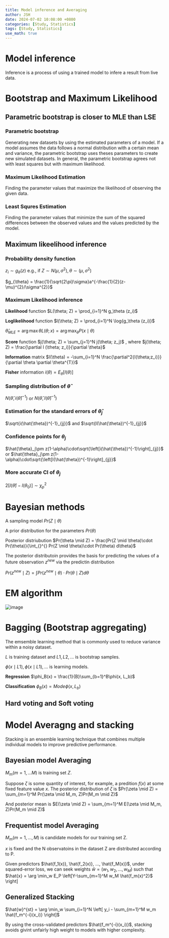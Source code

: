 ```yaml
---
title: Model inference and Averaging
author: JSH
date: 2024-07-02 10:08:00 +0800
categories: [Study, Statistics]
tags: [Study, Statistics]
use_math: true
---
```


# Model inference
Inference is a process of using a trained model to infere a result from live data.


# Bootstrap and Maximum Likelihood

## Parametric bootstrap is closer to MLE than LSE

### Parametric bootstrap
Generating new datasets by using the estimated parameters of a model.
If a model assumes the data follows a normal distribution with a certain mean and variance, the parametric bootstrap uses theses parameters to create new simulated datasets.
In general, the parametric bootstrap agrees not with least squares but with maximum likelihood.

### Maximum Likelihood Estimation
Finding the parameter values that maximize the likelihood of observing the given data.

### Least Squres Estimation
Finding the parameter values that minimize the sum of the squared differences between the observed values and the values predicted by the model.

## Maximum likeelihood inference

### Probability density function
$z_{i}\sim g_{\theta}(z)$ e.g., if $Z\sim N(\mu, \sigma^{2}), \theta\sim (\mu, \sigma^{2})$

$g_{\theta} = \frac{1}{\sqrt{2\pi}\sigma}a^{-\frac{1}{2}(z-\mu)^{2}/\sigma^{2}}$

### Maximum Likelihood inference

**Likelihood** function $L(\theta; Z) = \prod_{i=1}^N g_\theta (z_i)$

**Loglikelihood** function $l(\theta; Z) = \prod_{i=1}^N \log{g_\theta (z_i)}$

$\hat{\theta}_{MLE} = \arg\max{\theta}L(\theta; x) = \arg \max_{\theta}P(x \mid \theta)$

**Score** function $j(\theta; Z) = \sum_{j=1}^N j(\theta; z_j)$ , where $j(\theta; Z) = \frac{\partial l (\theta; z_i)}{\partial \theta}$

**Information** matrix $I(\theta) = -\sum_{i=1}^N \frac{\partial^2{l(\theta;z_i)}}{\partial \theta \partial \theta^{T}}$

**Fisher** information $i(\theta) = E_{\theta}[I(\theta)]$

### Sampling distribution of $\hat{\theta}$
$N(\hat{\theta}, i(\hat{\theta})^{-1})$ or $N(\hat{\theta}, I(\hat{\theta})^{-1})$

### Estimation for the standard errors of $\hat{\theta}_j$
$\sqrt{i(\hat{\theta})^{-1}_{jj}}$ and $\sqrt{I(\hat{\theta})^{-1}_{jj}}$

### Confidence points for $\theta_j$
$\hat{\theta}_j\pm z(1-\alpha)\cdot\sqrt{\left[i(\hat{\theta})^{-1}\right]_{jj}}$ or $\hat{\theta}_j\pm z(1-\alpha)\cdot\sqrt{\left[I(\hat{\theta})^{-1}\right]_{jj}}$

### More accurate CI of $\theta_j$
$2\left[l(\hat{\theta}) - l(\theta_0)\right]\sim \chi^{2}_p$


# Bayesian methods

A sampling model $Pr(Z \mid \theta)$

A prior distribution for the parameters $Pr(\theta)$

Posterior distriubution $Pr(\theta \mid Z) = \frac{Pr(Z \mid \theta)\cdot Pr(\theta)}{\int_{}^{} Pr(Z \mid \theta)\cdot Pr(\theta) d\theta}$

The posterior distributoin provides the basis for predicting the values of a future observation $z^{new}$ via the predictin distribution

$Pr(z^{new} \mid Z) = \int_{}^{} Pr(z^{new} \mid \theta)\cdot Pr(\theta \mid Z)d\theta$

# EM algorithm
![image](https://github.com/JeonSHyun/JeonSHyun.github.io/assets/86886562/2dfcbae4-0e8c-4b05-9abc-84c7973bdd59)


# Bagging (Bootstrap aggregating)
The emsemble learning method that is commonly used to reduce variance within a noisy dataset.

$L$ is training dataset and $L1, L2, ...$ is bootstrap samples.

$\phi(x \mid L1), \phi(x \mid L1), ...$ is learning models.

**Regression** $\phi_B(x) = \frac{1}{B}\sum_{b=1}^B\phi(x, L_b)$

**Classification** $\phi_B(x) = Mode \phi(x, L_b)$

## Hard voting and Soft voting


# Model Averagng and stacking

Stacking is an ensemble learning technique that combines multiple individual models to improve predictive performance.

## Bayesian model Averaging

$M_m(m = 1, ...M)$ is training set $Z$.

Suppose $\zeta$ is some quantity of interest, for example, a predition $f(x)$ at some fixed feature value $x$.
The posterior distribution of $\zeta$ is $Pr(\zeta \mid Z) = \sum_{m=1}^M Pr(\zeta \mid M_m, Z)Pr(M_m \mid Z)$

And posterior mean is $E(\zeta \mid Z) = \sum_{m=1}^M E(\zeta \mid M_m, Z)Pr(M_m \mid Z)$

## Frequentist model Averaging
$M_m(m = 1, ..., M)$ is candidate models for our training set Z.

$x$ is fixed and the N observatoins in the dataset Z are distributed according to P.

Given predictors $\hat{f_1(x)}, \hat{f_2(x)}, ..., \hat{f_M(x)}$, under squared-error loss, we can seek weights $\hat{w} = (w_1, w_2, ..., w_M)$ such that $\hat{x} = \arg \min_w E_P \left[Y-\sum_{m=1}^M w_M \hat{f_m(x)^2}$ \right]

## Generalized Stacking
$\hat{w}^{st} = \arg \min_w \sum_{i=1}^N \left[ y_i - \sum_{m=1}^M w_m \hat{f_m^{-i}(x_i)} \right]$

By using the cross-validated predictors $\hat{f_m^{-i}(x_i)}$, stacking avoids givint unfairly high weight to models with higher complexity.
